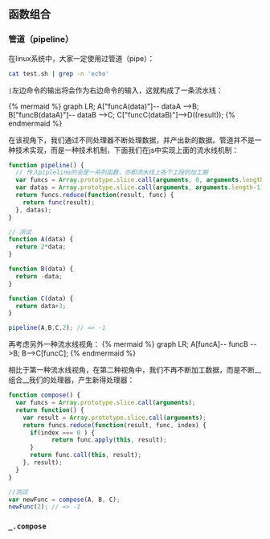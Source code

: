 ## 函数组合
### 管道（pipeline）
在linux系统中，大家一定使用过管道（pipe）：
```bash
cat test.sh | grep -n 'echo'
```

`|`左边命令的输出将会作为右边命令的输入，这就构成了一条流水线：

{% mermaid %}
graph LR;
A["funcA(data)"]-- dataA -->B;
B["funcB(dataA)"]-- dataB -->C;
C["funcC(dataB)"]-->D((result));
{% endmermaid %}

在该视角下，我们通过不同处理器不断处理数据，并产出新的数据。管道并不是一种技术实现，而是一种技术机制，下面我们在js中实现上面的流水线机制：
```js
function pipeline() {
  // 传入pipleline的会是一系列函数，亦即流水线上各个工段的加工期
  var funcs = Array.prototype.slice.call(arguments, 0, arguments.length-1);
  var datas = Array.prototype.slice.call(arguments, arguments.length-1);
  return funcs.reduce(function(result, func) {
    return func(result);
  }, datas);
}

// 测试
function A(data) {
  return 2*data;
}

function B(data) {
  return -data;
}

function C(data) {
  return data+3;
}

pipeline(A,B,C,2); // => -1
```

再考虑另外一种流水线视角：
{% mermaid %}
graph LR;
A[funcA]-- funcB -->B;
B-->C[funcC];
{% endmermaid %}

相比于第一种流水线视角，在第二种视角中，我们不再不断加工数据，而是不断__组合__我们的处理器，产生新得处理器：
```js
function compose() {
  var funcs = Array.prototype.slice.call(arguments);
  return function() {
    var result = Array.prototype.slice.call(arguments);
    return funcs.reduce(function(result, func, index) {
      if(index === 0 ) {
            return func.apply(this, result);
      }
      return func.call(this, result);
    }, result);
  }
}

//测试
var newFunc = compose(A, B, C);
newFunc(2); // => -1
```

### `_.compose`
